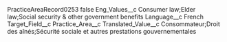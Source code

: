 <?xml version="1.0" encoding="UTF-8"?>
<CustomMetadata xmlns="http://soap.sforce.com/2006/04/metadata" xmlns:xsi="http://www.w3.org/2001/XMLSchema-instance" xmlns:xsd="http://www.w3.org/2001/XMLSchema">
    <label>PracticeAreaRecord0253</label>
    <protected>false</protected>
    <values>
        <field>Eng_Values__c</field>
        <value xsi:type="xsd:string">Consumer law;Elder law;Social security &amp; other government benefits</value>
    </values>
    <values>
        <field>Language__c</field>
        <value xsi:type="xsd:string">French</value>
    </values>
    <values>
        <field>Target_Field__c</field>
        <value xsi:type="xsd:string">Practice_Area__c</value>
    </values>
    <values>
        <field>Translated_Value__c</field>
        <value xsi:type="xsd:string">Consommateur;Droit des aînés;Sécurité sociale et autres prestations gouvernementales</value>
    </values>
</CustomMetadata>

